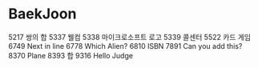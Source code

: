 # BaekJoon
5217 쌍의 합
5337 웰컴
5338 마이크로소프트 로고
5339 콜센터
5522 카드 게임
6749 Next in line
6778 Which Alien?
6810 ISBN
7891 Can you add this?
8370 Plane
8393 합
9316 Hello Judge
